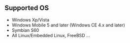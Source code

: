 ## Supported OS ##

  * Windows Xp/Vista
  * Windows Mobile 5 and later (Windows CE 4.x and later)
  * Symbian S60
  * All Linux/Embedded Linux, FreeBSD ...